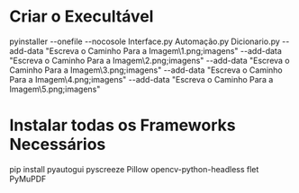 # Criar o Execultável
pyinstaller --onefile --nocosole Interface.py Automação.py Dicionario.py
--add-data "Escreva o Caminho Para a Imagem\1.png;imagens"
--add-data "Escreva o Caminho Para a Imagem\2.png;imagens"
--add-data "Escreva o Caminho Para a Imagem\3.png;imagens"
--add-data "Escreva o Caminho Para a Imagem\4.png;imagens"
--add-data "Escreva o Caminho Para a Imagem\5.png;imagens"

# Instalar todas os Frameworks Necessários
pip install pyautogui pyscreeze Pillow opencv-python-headless flet PyMuPDF 

